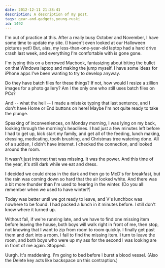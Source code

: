 ```yaml
---
date: 2012-12-11 21:38:41
description: A description of my post.
tags: gear-and-gadgets,young-ruski
id: 1492
---
```

I'm out of practice at this.  After a really busy October and November, I have some time to update my site.  (I haven't even looked at our Halloween pictures yet!)  But, alas, my less-than-one-year-old laptop had a hard drive crash last week, and everything I'm comfortable with is gone gone.

I'm typing this on a borrowed Macbook, fantasizing about biting the bullet on that Windows laptop and making the jump myself.  I have some ideas for iPhone apps I've been wanting to try to develop anyway.
<!--more-->
Do they have batch files for these things?  If not, how would I resize a zillion images for a photo gallery?  Am I the only one who still uses batch files on PCs?

And -- what the hell -- I made a mistake typing that last sentence, and I don't have Home or End buttons on here!  Maybe I'm not quite ready to take the plunge.

Speaking of inconveniences, on Monday morning, I was lying on my back, looking through the morning's headlines.  I had just a few minutes left before I had to get up, kick start my family, and get all of the feeding, lunch making, dressing, medicating, tooth brushing, and Christmas tree watering done.  All of a sudden, I didn't have internet.  I checked the connection, and looked around the room.  

It wasn't just internet that was missing.  It was the power.  And this time of the year, it's still dark while we eat and dress.

I decided we could dress in the dark and then go to McD's for breakfast, but the rain was coming down so hard that the air looked white.  And there was a bit more thunder than I'm used to hearing in the winter.  (Do you all remember when we used to have winter?) 

Today was better until we got ready to leave, and V's lunchbox was nowhere to be found.  I had packed a lunch in it minutes before.  I still don't know where it turned up.

Without fail, if we're running late, and we have to find one missing item before leaving the house, both boys will walk right in front of me, then stop, not knowing that I want to zip from room to room quickly.  I finally get past them and dart into a room.  I fail to find the missing item.  I turn to leave the room, and both boys who were up my ass for the second I was looking are in front of me again.  Stopped.

Uurgh.  It's maddening.  I'm going to bed before I burst a blood vessel.  (Also the Delete key acts like backspace on this contraption.)

